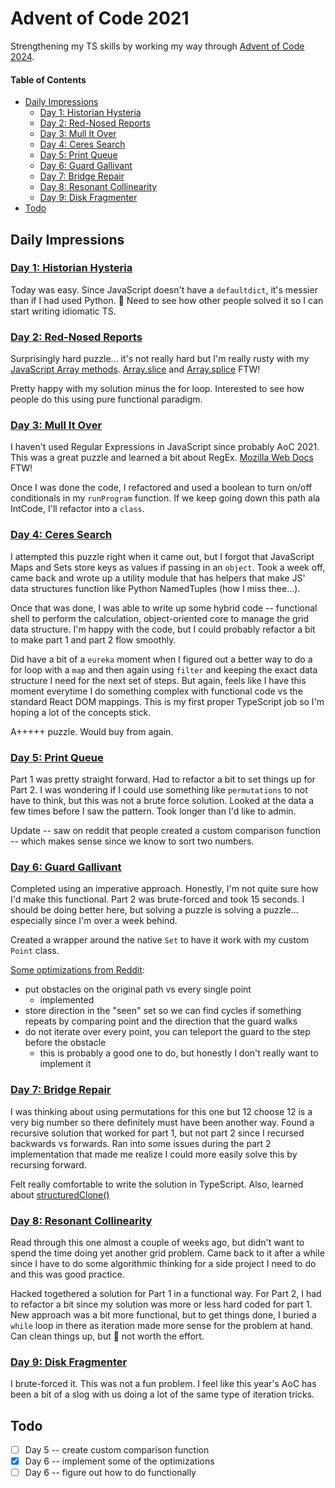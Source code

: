 # Advent of Code 2021

Strengthening my TS skills by working my way through [Advent of Code 2024](https://adventofcode.com/2024).

#### Table of Contents

<!-- TOC -->

- [Daily Impressions](#daily-impressions)
  - [Day 1: Historian Hysteria](#day-1-historian-hysteria)
  - [Day 2: Red-Nosed Reports](#day-2-red-nosed-reports)
  - [Day 3: Mull It Over](#day-3-mull-it-over)
  - [Day 4: Ceres Search](#day-4-ceres-search)
  - [Day 5: Print Queue](#day-5-print-queue)
  - [Day 6: Guard Gallivant](#day-6-guard-gallivant)
  - [Day 7: Bridge Repair](#day-7-bridge-repair)
  - [Day 8: Resonant Collinearity](#day-8-resonant-collinearity)
  - [Day 9: Disk Fragmenter](#day-9-disk-fragmenter)
- [Todo](#todo)

<!-- /TOC -->

## Daily Impressions

### [Day 1: Historian Hysteria](https://adventofcode.com/2024/day/1)

Today was easy. Since JavaScript doesn't have a `defaultdict`, it's messier than if I had used Python. :shrug: Need to see how other people solved it so I can start writing idiomatic TS.

### [Day 2: Red-Nosed Reports](https://adventofcode.com/2024/day/2)

Surprisingly hard puzzle... it's not really hard but I'm really rusty with my [JavaScript Array methods](https://developer.mozilla.org/en-US/docs/Web/JavaScript/Reference/Global_Objects/Array). [Array.slice](https://developer.mozilla.org/en-US/docs/Web/JavaScript/Reference/Global_Objects/Array/slice) and [Array.splice](https://developer.mozilla.org/en-US/docs/Web/JavaScript/Reference/Global_Objects/Array/splice) FTW!

Pretty happy with my solution minus the for loop. Interested to see how people do this using pure functional paradigm.

### [Day 3: Mull It Over](https://adventofcode.com/2024/day/3)

I haven't used Regular Expressions in JavaScript since probably AoC 2021. This was a great puzzle and learned a bit about RegEx. [Mozilla Web Docs](https://developer.mozilla.org/en-US/docs/Web/JavaScript/Guide/Regular_expressions) FTW!

Once I was done the code, I refactored and used a boolean to turn on/off conditionals in my `runProgram` function. If we keep going down this path ala IntCode, I'll refactor into a `class`.

### [Day 4: Ceres Search](https://adventofcode.com/2024/day/4)

I attempted this puzzle right when it came out, but I forgot that JavaScript Maps and Sets store keys as values if passing in an `object`. Took a week off, came back and wrote up a utility module that has helpers that make JS' data structures function like Python NamedTuples (how I miss thee...).

Once that was done, I was able to write up some hybrid code -- functional shell to perform the calculation, object-oriented core to manage the grid data structure. I'm happy with the code, but I could probably refactor a bit to make part 1 and part 2 flow smoothly.

Did have a bit of a `eureka` moment when I figured out a better way to do a for loop with a `map` and then again using `filter` and keeping the exact data structure I need for the next set of steps. But again, feels like I have this moment everytime I do something complex with functional code vs the standard React DOM mappings. This is my first proper TypeScript job so I'm hoping a lot of the concepts stick.

A+++++ puzzle. Would buy from again.

### [Day 5: Print Queue](https://adventofcode.com/2024/day/5)

Part 1 was pretty straight forward. Had to refactor a bit to set things up for Part 2. I was wondering if I could use something like `permutations` to not have to think, but this was not a brute force solution. Looked at the data a few times before I saw the pattern. Took longer than I'd like to admin.

Update -- saw on reddit that people created a custom comparison function -- which makes sense since we know to sort two numbers.

### [Day 6: Guard Gallivant](https://adventofcode.com/2024/day/6)

Completed using an imperative approach. Honestly, I'm not quite sure how I'd make this functional. Part 2 was brute-forced and took 15 seconds. I should be doing better here, but solving a puzzle is solving a puzzle... especially since I'm over a week behind.

Created a wrapper around the native `Set` to have it work with my custom `Point` class.

[Some optimizations from Reddit](https://www.reddit.com/r/adventofcode/comments/1h7z9sj/2024_day_6_pt_2_what_optimisations_are_there/):
- put obstacles on the original path vs every single point
  - implemented
- store direction in the "seen" set so we can find cycles if something repeats by comparing point and the direction that the guard walks
- do not iterate over every point, you can teleport the guard to the step before the obstacle
  - this is probably a good one to do, but honestly I don't really want to implement it

### [Day 7: Bridge Repair](https://adventofcode.com/2024/day/7)

I was thinking about using permutations for this one but 12 choose 12 is a very big number so there definitely must have been another way. Found a recursive solution that worked for part 1, but not part 2 since I recursed backwards vs forwards. Ran into some issues during the part 2 implementation that made me realize I could more easily solve this by recursing forward.

Felt really comfortable to write the solution in TypeScript. Also, learned about [structuredClone()](https://developer.mozilla.org/en-US/docs/Web/API/Window/structuredClone)

### [Day 8: Resonant Collinearity](https://adventofcode.com/2024/day/8)

Read through this one almost a couple of weeks ago, but didn't want to spend the time doing yet another grid problem. Came back to it after a while since I have to do some algorithmic thinking for a side project I need to do and this was good practice.

Hacked togethered a solution for Part 1 in a functional way. For Part 2, I had to refactor a bit since my solution was more or less hard coded for part 1. New approach was a bit more functional, but to get things done, I buried a `while` loop in there as iteration made more sense for the problem at hand. Can clean things up, but :shrug: not worth the effort.

### [Day 9: Disk Fragmenter](https://adventofcode.com/2024/day/9)

I brute-forced it. This was not a fun problem. I feel like this year's AoC has been a bit of a slog with us doing a lot of the same type of iteration tricks.

## Todo

- [ ] Day 5 -- create custom comparison function
- [x] Day 6 -- implement some of the optimizations
- [ ] Day 6 -- figure out how to do functionally
